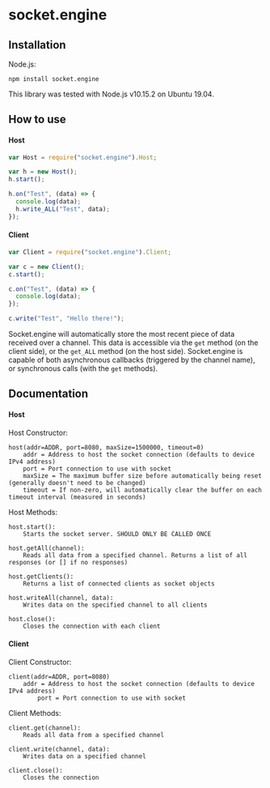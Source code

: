 # socket.engine

## Installation

Node.js:

```
npm install socket.engine
```

This library was tested with Node.js v10.15.2 on Ubuntu 19.04.

## How to use

#### Host

```javascript
var Host = require("socket.engine").Host;

var h = new Host();
h.start();

h.on("Test", (data) => {
  console.log(data);
  h.write_ALL("Test", data);
});
```

#### Client

```javascript
var Client = require("socket.engine").Client;

var c = new Client();
c.start();

c.on("Test", (data) => {
  console.log(data);
});

c.write("Test", "Hello there!");
```

Socket.engine will automatically store the most recent piece of data received over a channel. This data is accessible via the `get` method (on the client side), or the `get_ALL` method (on the host side). Socket.engine is capable of both asynchronous callbacks (triggered by the channel name), or synchronous calls (with the `get` methods).

## Documentation

#### Host

Host Constructor:

```
host(addr=ADDR, port=8080, maxSize=1500000, timeout=0)
	addr = Address to host the socket connection (defaults to device IPv4 address)
	port = Port connection to use with socket
	maxSize = The maximum buffer size before automatically being reset (generally doesn't need to be changed)
	timeout = If non-zero, will automatically clear the buffer on each timeout interval (measured in seconds)
```

Host Methods:

```
host.start():
	Starts the socket server. SHOULD ONLY BE CALLED ONCE

host.getAll(channel):
	Reads all data from a specified channel. Returns a list of all responses (or [] if no responses)

host.getClients():
	Returns a list of connected clients as socket objects

host.writeAll(channel, data):
	Writes data on the specified channel to all clients

host.close():
	Closes the connection with each client
```

#### Client

Client Constructor:

```
client(addr=ADDR, port=8080)
	addr = Address to host the socket connection (defaults to device IPv4 address)
		port = Port connection to use with socket
```

Client Methods:

```
client.get(channel):
	Reads all data from a specified channel

client.write(channel, data):
	Writes data on a specified channel

client.close():
	Closes the connection
```
